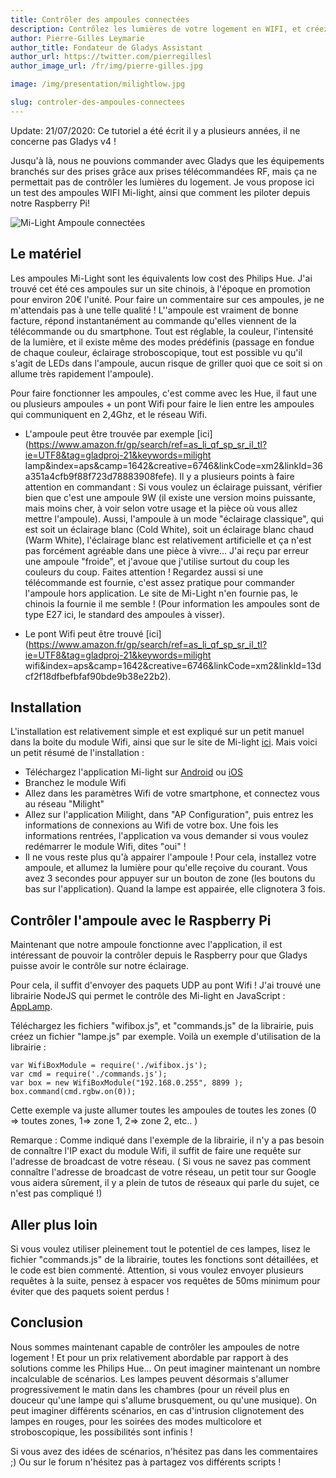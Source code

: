 ```yaml
---
title: Contrôler des ampoules connectées
description: Contrôlez les lumières de votre logement en WIFI, et créez des ambiances avec un éclairage LED multicolore !
author: Pierre-Gilles Leymarie
author_title: Fondateur de Gladys Assistant
author_url: https://twitter.com/pierregillesl
author_image_url: /fr/img/pierre-gilles.jpg

image: /img/presentation/milightlow.jpg

slug: controler-des-ampoules-connectees
---
```


<div class="alert alert--danger" role="alert">
  Update: 21/07/2020: Ce tutoriel a été écrit il y a plusieurs années, il ne concerne pas Gladys v4 ! 
</div>

Jusqu'à là, nous ne pouvions commander avec Gladys que les équipements branchés sur des prises grâce aux prises télécommandées RF, mais ça ne permettait pas de contrôler les lumières du logement. Je vous propose ici un test des ampoules WIFI Mi-light, ainsi que comment les piloter depuis notre Raspberry Pi!

<img alt="Mi-Light Ampoule connectées" src="/fr/img/articles/controler-des-ampoules-connectees/milight_products_light.jpg" />

<!--truncate-->

## Le matériel

Les ampoules Mi-Light sont les équivalents low cost des Philips Hue. J'ai trouvé cet été ces ampoules sur un site chinois, à l'époque en promotion pour environ 20€ l'unité. Pour faire un commentaire sur ces ampoules, je ne m'attendais pas à une telle qualité ! L''ampoule est vraiment de bonne facture, répond instantanément au commande qu'elles viennent de la télécommande ou du smartphone. Tout est réglable, la couleur, l'intensité de la lumière, et il existe même des modes prédéfinis (passage en fondue de chaque couleur, éclairage stroboscopique, tout est possible vu qu'il s'agit de LEDs dans l'ampoule, aucun risque de griller quoi que ce soit si on allume très rapidement l'ampoule).

Pour faire fonctionner les ampoules, c'est comme avec les Hue, il faut une ou plusieurs ampoules + un pont Wifi pour faire le lien entre les ampoules qui communiquent en 2,4Ghz, et le réseau Wifi.

- L'ampoule peut être trouvée par exemple [ici](https://www.amazon.fr/gp/search/ref=as_li_qf_sp_sr_il_tl?ie=UTF8&tag=gladproj-21&keywords=milight lamp&index=aps&camp=1642&creative=6746&linkCode=xm2&linkId=36a351a4cfb9f88f723d78883908fefe). Il y a plusieurs points à faire attention en commandant : Si vous voulez un éclairage puissant, vérifier bien que c'est une ampoule 9W (il existe une version moins puissante, mais moins cher, à voir selon votre usage et la pièce où vous allez mettre l'ampoule). Aussi, l'ampoule à un mode "éclairage classique", qui est soit un éclairage blanc (Cold White), soit un éclairage blanc chaud (Warm White), l'éclairage blanc est relativement artificielle et ça n'est pas forcément agréable dans une pièce à vivre... J'ai reçu par erreur une ampoule "froide", et j'avoue que j'utilise surtout du coup les couleurs du coup. Faites attention ! Regardez aussi si une télécommande est fournie, c'est assez pratique pour commander l'ampoule hors application. Le site de Mi-Light n'en fournie pas, le chinois la fournie il me semble ! (Pour information les ampoules sont de type E27 ici, le standard des ampoules à visser).

- Le pont Wifi peut être trouvé [ici](https://www.amazon.fr/gp/search/ref=as_li_qf_sp_sr_il_tl?ie=UTF8&tag=gladproj-21&keywords=milight wifi&index=aps&camp=1642&creative=6746&linkCode=xm2&linkId=13dcf2f18dfbefbfaf90bde9b38e22b2).

## Installation

L'installation est relativement simple et est expliqué sur un petit manuel dans la boite du module Wifi, ainsi que sur le site de Mi-light [ici](http://www.milight.com/support/). Mais voici un petit résumé de l'installation :

- Téléchargez l'application Mi-light sur [Android](https://play.google.com/store/apps/details?id=com.irainxun.wifilight&hl=fr) ou [iOS](https://itunes.apple.com/fr/app/milight/id680443167?mt=8)
- Branchez le module Wifi
- Allez dans les paramètres Wifi de votre smartphone, et connectez vous au réseau "Milight"
- Allez sur l'application Milight, dans "AP Configuration", puis entrez les informations de connexions au Wifi de votre box. Une fois les informations rentrées, l'application va vous demander si vous voulez redémarrer le module Wifi, dites "oui" !
- Il ne vous reste plus qu'à appairer l'ampoule ! Pour cela, installez votre ampoule, et allumez la lumière pour qu'elle reçoive du courant. Vous avez 3 secondes pour appuyer sur un bouton de zone (les boutons du bas sur l'application). Quand la lampe est appairée, elle clignotera 3 fois.

## Contrôler l'ampoule avec le Raspberry Pi

Maintenant que notre ampoule fonctionne avec l'application, il est intéressant de pouvoir la contrôler depuis le Raspberry pour que Gladys puisse avoir le contrôle sur notre éclairage.

Pour cela, il suffit d'envoyer des paquets UDP au pont Wifi ! J'ai trouvé une librairie NodeJS qui permet le contrôle des Mi-light en JavaScript : [AppLamp](https://gist.github.com/AppLamp-API).

Téléchargez les fichiers "wifibox.js", et "commands.js" de la librairie, puis créez un fichier "lampe.js" par exemple. Voilà un exemple d'utilisation de la librairie :

    var WifiBoxModule = require('./wifibox.js');
    var cmd = require('./commands.js');
    var box = new WifiBoxModule("192.168.0.255", 8899 );
    box.command(cmd.rgbw.on(0));

Cette exemple va juste allumer toutes les ampoules de toutes les zones (0 => toutes zones, 1=> zone 1, 2=> zone 2, etc.. )

Remarque : Comme indiqué dans l'exemple de la librairie, il n'y a pas besoin de connaître l'IP exact du module Wifi, il suffit de faire une requête sur l'adresse de broadcast de votre réseau. ( Si vous ne savez pas comment connaître l'adresse de broadcast de votre réseau, un petit tour sur Google vous aidera sûrement, il y a plein de tutos de réseaux qui parle du sujet, ce n'est pas compliqué !)

## Aller plus loin

Si vous voulez utiliser pleinement tout le potentiel de ces lampes, lisez le fichier "commands.js" de la librairie, toutes les fonctions sont détaillées, et le code est bien commenté. Attention, si vous voulez envoyer plusieurs requêtes à la suite, pensez à espacer vos requêtes de 50ms minimum pour éviter que des paquets soient perdus !

## Conclusion

Nous sommes maintenant capable de contrôler les ampoules de notre logement ! Et pour un prix relativement abordable par rapport à des solutions comme les Philips Hue... On peut imaginer maintenant un nombre incalculable de scénarios. Les lampes peuvent désormais s'allumer progressivement le matin dans les chambres (pour un réveil plus en douceur qu'une lampe qui s'allume brusquement, ou qu'une musique). On peut imaginer différents scénarios, en cas d'intrusion clignotement des lampes en rouges, pour les soirées des modes multicolore et stroboscopique, les possibilités sont infinis !

Si vous avez des idées de scénarios, n'hésitez pas dans les commentaires ;) Ou sur le forum n'hésitez pas à partagez vos différents scripts !

